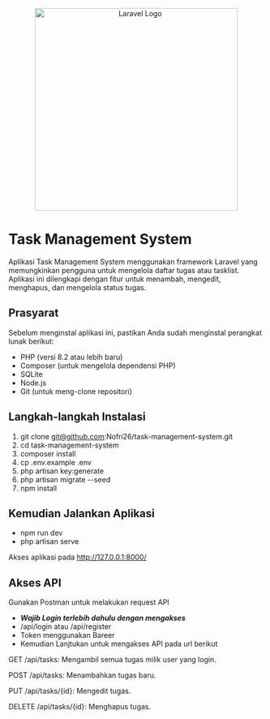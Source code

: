 <p align="center"><a href="https://laravel.com" target="_blank"><img src="https://raw.githubusercontent.com/laravel/art/master/logo-lockup/5%20SVG/2%20CMYK/1%20Full%20Color/laravel-logolockup-cmyk-red.svg" width="400" alt="Laravel Logo"></a></p>

# Task Management System

Aplikasi Task Management System menggunakan framework Laravel yang memungkinkan pengguna untuk mengelola daftar tugas atau tasklist. Aplikasi ini dilengkapi dengan fitur untuk menambah, mengedit, menghapus, dan mengelola status tugas.

## Prasyarat
Sebelum menginstal aplikasi ini, pastikan Anda sudah menginstal perangkat lunak berikut:

- PHP (versi 8.2 atau lebih baru)
- Composer (untuk mengelola dependensi PHP)
- SQLite
- Node.js
- Git (untuk meng-clone repositori)

## Langkah-langkah Instalasi
1. git clone git@github.com:Nofri26/task-management-system.git
2. cd task-management-system
3. composer install
4. cp .env.example .env
5. php artisan key:generate
6. php artisan migrate --seed
7. npm install

## Kemudian Jalankan Aplikasi
- npm run dev
- php artisan serve

Akses aplikasi pada http://127.0.0.1:8000/

## Akses API

Gunakan Postman untuk melakukan request API

- ***Wajib Login terlebih dahulu dengan mengakses***
- /api/login atau /api/register
- Token menggunakan Bareer
- Kemudian Lanjtukan untuk mengakses API pada url berikut

GET /api/tasks: Mengambil semua tugas milik user yang login.

POST /api/tasks: Menambahkan tugas baru.

PUT /api/tasks/{id}: Mengedit tugas.

DELETE /api/tasks/{id}: Menghapus tugas.
